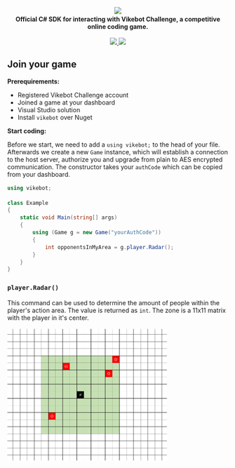 <p align="center">
  <a href="#0">
    <img src="https://raw.githubusercontent.com/vikebot/wiki/master/vikebot-repo-logo.png" height="120px">
  </a>
  <br>
  <strong>Official C# SDK for interacting with Vikebot Challenge, a competitive online coding game.</strong>
  <br>
  <br>
  <a href="https://travis-ci.org/vikebot/sdk-csharp">
    <img src="https://travis-ci.org/vikebot/sdk-csharp.svg?branch=master">
  </a>
  <a href="https://coveralls.io/github/vikebot/sdk-csharp?branch=master">
    <img src="https://coveralls.io/repos/github/vikebot/sdk-csharp/badge.svg?branch=master">
  </a>
</p>

## Join your game
**Prerequirements:**
* Registered Vikebot Challenge account
* Joined a game at your dashboard
* Visual Studio solution
* Install `vikebot` over Nuget

**Start coding:**

Before we start, we need to add a `using vikebot;` to the head of your file. Afterwards we create a new `Game` instance, which will establish a connection to the host server, authorize you and upgrade from plain to AES encrypted communication. The constructor takes your `authCode` which can be copied from your dashboard.
```csharp
using vikebot;

class Example
{
    static void Main(string[] args)
    {
        using (Game g = new Game("yourAuthCode"))
        {
            int opponentsInMyArea = g.player.Radar();
        }
    }
}
```

### `player.Radar()`
This command can be used to determine the amount of people within the player's action area. The value is returned as `int`. The zone is a 11x11 matrix with the player in it's center.
<br><br><img src="img/radar.png" height="300px">
